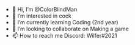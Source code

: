 - 👋 Hi, I’m @ColorBlindMan
- 👀 I’m interested in cock
- 🌱 I’m currently learning Coding (2nd year)
- 💞️ I’m looking to collaborate on Making a game
- 📫 How to reach me Discord: Wilfer#2021

<!---
ColorBlindMan/ColorBlindMan is a ✨ special ✨ repository because its `README.md` (this file) appears on your GitHub profile.
You can click the Preview link to take a look at your changes.
--->
